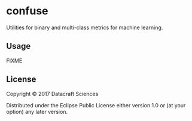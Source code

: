 # confuse

Utilities for binary and multi-class metrics for machine learning.

## Usage

FIXME

## License

Copyright © 2017 Datacraft Sciences

Distributed under the Eclipse Public License either version 1.0 or (at
your option) any later version.
